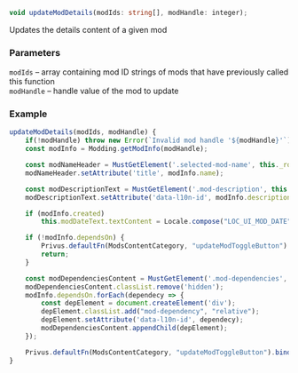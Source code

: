 ```ts
void updateModDetails(modIds: string[], modHandle: integer);
```

Updates the details content of a given mod

### Parameters

`modIds`    &ndash; array containing mod ID strings of mods that have previously called this function <br>
`modHandle` &ndash; handle value of the mod to update <br>


### Example

```js
updateModDetails(modIds, modHandle) {
    if(!modHandle) throw new Error(`Invalid mod handle '${modHandle}'`);
    const modInfo = Modding.getModInfo(modHandle);

    const modNameHeader = MustGetElement('.selected-mod-name', this._root);
    modNameHeader.setAttribute('title', modInfo.name);

    const modDescriptionText = MustGetElement('.mod-description', this._root);
    modDescriptionText.setAttribute('data-l10n-id', modInfo.description);

    if (modInfo.created)
        this.modDateText.textContent = Locale.compose("LOC_UI_MOD_DATE", modInfo.created);

    if (!modInfo.dependsOn) {
        Privus.defaultFn(ModsContentCategory, "updateModToggleButton").bind(Privus.getInstance(ModsContentCategory), modHandle);
        return;
    }

    const modDependenciesContent = MustGetElement('.mod-dependencies', this._root);
    modDependenciesContent.classList.remove('hidden');
    modInfo.dependsOn.forEach(dependecy => {
        const depElement = document.createElement('div');
        depElement.classList.add("mod-dependency", "relative");
        depElement.setAttribute('data-l10n-id', dependecy);
        modDependenciesContent.appendChild(depElement);
    });

    Privus.defaultFn(ModsContentCategory, "updateModToggleButton").bind(Privus.getInstance(ModsContentCategory), modHandle);
}
```

